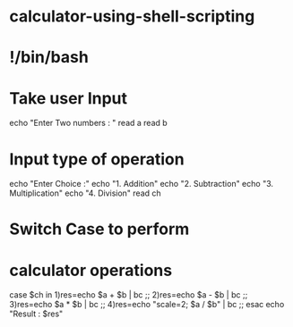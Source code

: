 # calculator-using-shell-scripting
# !/bin/bash
 
# Take user Input
echo "Enter Two numbers : "
read a
read b
 
# Input type of operation
echo "Enter Choice :"
echo "1. Addition"
echo "2. Subtraction"
echo "3. Multiplication"
echo "4. Division"
read ch
 
# Switch Case to perform
# calculator operations
case $ch in
  1)res=echo $a + $b | bc
  ;;
  2)res=echo $a - $b | bc
  ;;
  3)res=echo $a \* $b | bc
  ;;
  4)res=echo "scale=2; $a / $b" | bc
  ;;
esac
echo "Result : $res"

